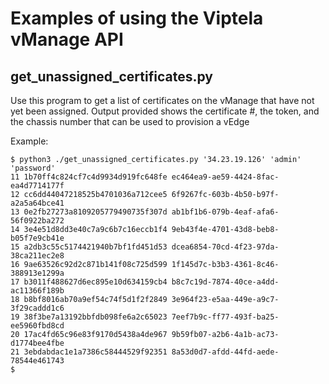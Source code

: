 # Examples of using the Viptela vManage API

## get_unassigned_certificates.py
Use this program to get a list of certificates on the vManage that have not yet been assigned.  Output provided shows the certificate #, the token, and the chassis number that can be used to provision a vEdge

Example:

```
$ python3 ./get_unassigned_certificates.py '34.23.19.126' 'admin' 'password'
11 1b70ff4c824cf7c4d9934d919fc648fe ec464ea9-ae59-4424-8fac-ea4d7714177f
12 cc6dd44047218525b4701036a712cee5 6f9267fc-603b-4b50-b97f-a2a5a64bce41
13 0e2fb27273a8109205779490735f307d ab1bf1b6-079b-4eaf-afa6-56f0922ba272
14 3e4e51d8dd3e40c7a9c6b7c16eccb1f4 9eb43f4e-4701-43d8-beb8-b05f7e9cb41e
15 a2db3c55c5174421940b7bf1fd451d53 dcea6854-70cd-4f23-97da-38ca211ec2e8
16 9ae63526c92d2c871b141f08c725d599 1f145d7c-b3b3-4361-8c46-388913e1299a
17 b3011f488627d6ec895e10d634159cb4 b8c7c19d-7874-40ce-a4dd-ac11366f189b
18 b8bf8016ab70a9ef54c74f5d1f2f2849 3e964f23-e5aa-449e-a9c7-3f29caddd1c6
19 38f3be7a13192bbfdb098fe6a2c65023 7eef7b9c-ff77-493f-ba25-ee5960fbd8cd
20 17ac4fd65c96e83f9170d5438a4de967 9b59fb07-a2b6-4a1b-ac73-d1774bee4fbe
21 3ebdabdac1e1a7386c58444529f92351 8a53d0d7-afdd-44fd-aede-78544e461743
$
```


